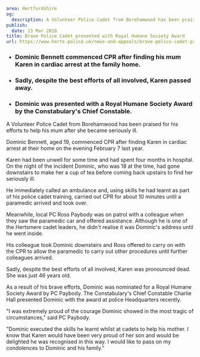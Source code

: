 ```yaml
area: Hertfordshire
og:
  description: A Volunteer Police Cadet from Borehamwood has been praised for his efforts to help his mum after she became seriously ill.
publish:
  date: 13 Mar 2018
title: Brave Police Cadet presented with Royal Humane Society Award
url: https://www.herts.police.uk/news-and-appeals/brave-police-cadet-presented-with-royal-humane-society-award-1771J
```

* ### Dominic Bennett commenced CPR after finding his mum Karen in cardiac arrest at the family home.

 * ### Sadly, despite the best efforts of all involved, Karen passed away.

 * ### Dominic was presented with a Royal Humane Society Award by the Constabulary's Chief Constable.

A Volunteer Police Cadet from Borehamwood has been praised for his efforts to help his mum after she became seriously ill.

Dominic Bennett, aged 19, commenced CPR after finding Karen in cardiac arrest at their home on the evening February 7 last year.

Karen had been unwell for some time and had spent four months in hospital. On the night of the incident Dominic, who was 18 at the time, had gone downstairs to make her a cup of tea before coming back upstairs to find her seriously ill.

He immediately called an ambulance and, using skills he had learnt as part of his police cadet training, carried out CPR for about 10 minutes until a paramedic arrived and took over.

Meanwhile, local PC Ross Paybody was on patrol with a colleague when they saw the paramedic car and offered assistance. Although he is one of the Hertsmere cadet leaders, he didn't realise it was Dominic's address until he went inside.

His colleague took Dominic downstairs and Ross offered to carry on with the CPR to allow the paramedic to carry out other procedures until further colleagues arrived.

Sadly, despite the best efforts of all involved, Karen was pronounced dead. She was just 46 years old.

As a result of his brave efforts, Dominic was nominated for a Royal Humane Society Award by PC Paybody. The Constabulary's Chief Constable Charlie Hall presented Dominic with the award at police Headquarters recently.

"I was extremely proud of the courage Dominic showed in the most tragic of circumstances," said PC Paybody.

"Dominic executed the skills he learnt whilst at cadets to help his mother. I know that Karen would have been very proud of her son and would be delighted he was recognised in this way. I would like to pass on my condolences to Dominic and his family."
